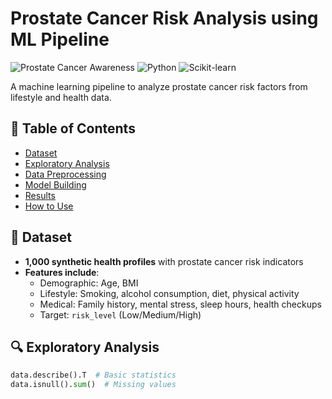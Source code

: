# Prostate Cancer Risk Analysis using ML Pipeline

![Prostate Cancer Awareness](https://img.shields.io/badge/Health-Informatics-blue) 
![Python](https://img.shields.io/badge/Python-3.8%2B-blue) 
![Scikit-learn](https://img.shields.io/badge/Scikit--Learn-1.0+-orange)

A machine learning pipeline to analyze prostate cancer risk factors from lifestyle and health data.

## 📌 Table of Contents
- [Dataset](#-dataset)
- [Exploratory Analysis](#-exploratory-analysis)
- [Data Preprocessing](#-data-preprocessing)
- [Model Building](#-model-building)
- [Results](#-results)
- [How to Use](#-how-to-use)

## 📂 Dataset
- **1,000 synthetic health profiles** with prostate cancer risk indicators
- **Features include**:
  - Demographic: Age, BMI
  - Lifestyle: Smoking, alcohol consumption, diet, physical activity
  - Medical: Family history, mental stress, sleep hours, health checkups
  - Target: `risk_level` (Low/Medium/High)

## 🔍 Exploratory Analysis
```python
data.describe().T  # Basic statistics
data.isnull().sum()  # Missing values
